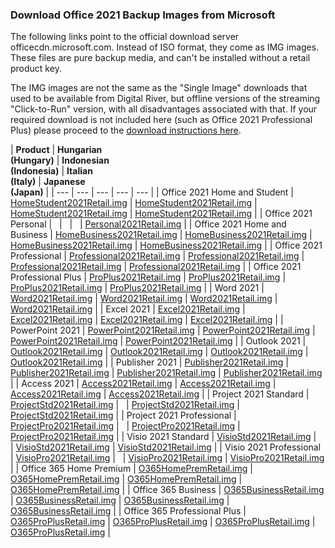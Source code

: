 ### **Download Office 2021 Backup Images from Microsoft**

The following links point to the official download server officecdn.microsoft.com. Instead of ISO format, they come as IMG images. These files are pure backup media, and can't be installed without a retail product key.

The IMG images are not the same as the "Single Image" downloads that used to be available from Digital River, but offline versions of the streaming "Click-to-Run" version, with all disadvantages associated with that. If your required download is not included here (such as Office 2021 Professional Plus) please proceed to the [download instructions here](https://www.heidoc.net/joomla/technology-science/microsoft/79-create-an-office-2013,-2016-and-365-offline-installer-with-the-office-deployment-tool).

| **Product** | **Hungarian**  
**(Hungary)** | **Indonesian**  
**(Indonesia)** | **Italian**  
**(Italy)** | **Japanese**  
**(Japan)** |
| --- | --- | --- | --- | --- |
| Office 2021 Home and Student | [HomeStudent2021Retail.img](https://officecdn.microsoft.com/db/492350F6-3A01-4F97-B9C0-C7C6DDF67D60/media/hu-HU/HomeStudent2021Retail.img) | [HomeStudent2021Retail.img](https://officecdn.microsoft.com/db/492350F6-3A01-4F97-B9C0-C7C6DDF67D60/media/id-ID/HomeStudent2021Retail.img) | [HomeStudent2021Retail.img](https://officecdn.microsoft.com/db/492350F6-3A01-4F97-B9C0-C7C6DDF67D60/media/it-IT/HomeStudent2021Retail.img) | [HomeStudent2021Retail.img](https://officecdn.microsoft.com/db/492350F6-3A01-4F97-B9C0-C7C6DDF67D60/media/ja-JP/HomeStudent2021Retail.img) |
| Office 2021 Personal |   |   |   | [Personal2021Retail.img](https://officecdn.microsoft.com/db/492350F6-3A01-4F97-B9C0-C7C6DDF67D60/media/ja-JP/Personal2021Retail.img) |
| Office 2021 Home and Business | [HomeBusiness2021Retail.img](https://officecdn.microsoft.com/db/492350F6-3A01-4F97-B9C0-C7C6DDF67D60/media/hu-HU/HomeBusiness2021Retail.img) | [HomeBusiness2021Retail.img](https://officecdn.microsoft.com/db/492350F6-3A01-4F97-B9C0-C7C6DDF67D60/media/id-ID/HomeBusiness2021Retail.img) | [HomeBusiness2021Retail.img](https://officecdn.microsoft.com/db/492350F6-3A01-4F97-B9C0-C7C6DDF67D60/media/it-IT/HomeBusiness2021Retail.img) | [HomeBusiness2021Retail.img](https://officecdn.microsoft.com/db/492350F6-3A01-4F97-B9C0-C7C6DDF67D60/media/ja-JP/HomeBusiness2021Retail.img) |
| Office 2021 Professional | [Professional2021Retail.img](https://officecdn.microsoft.com/db/492350F6-3A01-4F97-B9C0-C7C6DDF67D60/media/hu-HU/Professional2021Retail.img) | [Professional2021Retail.img](https://officecdn.microsoft.com/db/492350F6-3A01-4F97-B9C0-C7C6DDF67D60/media/id-ID/Professional2021Retail.img) | [Professional2021Retail.img](https://officecdn.microsoft.com/db/492350F6-3A01-4F97-B9C0-C7C6DDF67D60/media/it-IT/Professional2021Retail.img) | [Professional2021Retail.img](https://officecdn.microsoft.com/db/492350F6-3A01-4F97-B9C0-C7C6DDF67D60/media/ja-JP/Professional2021Retail.img) |
| Office 2021 Professional Plus | [ProPlus2021Retail.img](https://officecdn.microsoft.com/db/492350F6-3A01-4F97-B9C0-C7C6DDF67D60/media/hu-HU/ProPlus2021Retail.img) | [ProPlus2021Retail.img](https://officecdn.microsoft.com/db/492350F6-3A01-4F97-B9C0-C7C6DDF67D60/media/id-ID/ProPlus2021Retail.img) | [ProPlus2021Retail.img](https://officecdn.microsoft.com/db/492350F6-3A01-4F97-B9C0-C7C6DDF67D60/media/it-IT/ProPlus2021Retail.img) | [ProPlus2021Retail.img](https://officecdn.microsoft.com/db/492350F6-3A01-4F97-B9C0-C7C6DDF67D60/media/ja-JP/ProPlus2021Retail.img) |
| Word 2021 | [Word2021Retail.img](https://officecdn.microsoft.com/db/492350F6-3A01-4F97-B9C0-C7C6DDF67D60/media/hu-HU/Word2021Retail.img) | [Word2021Retail.img](https://officecdn.microsoft.com/db/492350F6-3A01-4F97-B9C0-C7C6DDF67D60/media/id-ID/Word2021Retail.img) | [Word2021Retail.img](https://officecdn.microsoft.com/db/492350F6-3A01-4F97-B9C0-C7C6DDF67D60/media/it-IT/Word2021Retail.img) | [Word2021Retail.img](https://officecdn.microsoft.com/db/492350F6-3A01-4F97-B9C0-C7C6DDF67D60/media/ja-JP/Word2021Retail.img) |
| Excel 2021 | [Excel2021Retail.img](https://officecdn.microsoft.com/db/492350F6-3A01-4F97-B9C0-C7C6DDF67D60/media/hu-HU/Excel2021Retail.img) | [Excel2021Retail.img](https://officecdn.microsoft.com/db/492350F6-3A01-4F97-B9C0-C7C6DDF67D60/media/id-ID/Excel2021Retail.img) | [Excel2021Retail.img](https://officecdn.microsoft.com/db/492350F6-3A01-4F97-B9C0-C7C6DDF67D60/media/it-IT/Excel2021Retail.img) | [Excel2021Retail.img](https://officecdn.microsoft.com/db/492350F6-3A01-4F97-B9C0-C7C6DDF67D60/media/ja-JP/Excel2021Retail.img) |
| PowerPoint 2021 | [PowerPoint2021Retail.img](https://officecdn.microsoft.com/db/492350F6-3A01-4F97-B9C0-C7C6DDF67D60/media/hu-HU/PowerPoint2021Retail.img) | [PowerPoint2021Retail.img](https://officecdn.microsoft.com/db/492350F6-3A01-4F97-B9C0-C7C6DDF67D60/media/id-ID/PowerPoint2021Retail.img) | [PowerPoint2021Retail.img](https://officecdn.microsoft.com/db/492350F6-3A01-4F97-B9C0-C7C6DDF67D60/media/it-IT/PowerPoint2021Retail.img) | [PowerPoint2021Retail.img](https://officecdn.microsoft.com/db/492350F6-3A01-4F97-B9C0-C7C6DDF67D60/media/ja-JP/PowerPoint2021Retail.img) |
| Outlook 2021 | [Outlook2021Retail.img](https://officecdn.microsoft.com/db/492350F6-3A01-4F97-B9C0-C7C6DDF67D60/media/hu-HU/Outlook2021Retail.img) | [Outlook2021Retail.img](https://officecdn.microsoft.com/db/492350F6-3A01-4F97-B9C0-C7C6DDF67D60/media/id-ID/Outlook2021Retail.img) | [Outlook2021Retail.img](https://officecdn.microsoft.com/db/492350F6-3A01-4F97-B9C0-C7C6DDF67D60/media/it-IT/Outlook2021Retail.img) | [Outlook2021Retail.img](https://officecdn.microsoft.com/db/492350F6-3A01-4F97-B9C0-C7C6DDF67D60/media/ja-JP/Outlook2021Retail.img) |
| Publisher 2021 | [Publisher2021Retail.img](https://officecdn.microsoft.com/db/492350F6-3A01-4F97-B9C0-C7C6DDF67D60/media/hu-HU/Publisher2021Retail.img) | [Publisher2021Retail.img](https://officecdn.microsoft.com/db/492350F6-3A01-4F97-B9C0-C7C6DDF67D60/media/id-ID/Publisher2021Retail.img) | [Publisher2021Retail.img](https://officecdn.microsoft.com/db/492350F6-3A01-4F97-B9C0-C7C6DDF67D60/media/it-IT/Publisher2021Retail.img) | [Publisher2021Retail.img](https://officecdn.microsoft.com/db/492350F6-3A01-4F97-B9C0-C7C6DDF67D60/media/ja-JP/Publisher2021Retail.img) |
| Access 2021 | [Access2021Retail.img](https://officecdn.microsoft.com/db/492350F6-3A01-4F97-B9C0-C7C6DDF67D60/media/hu-HU/Access2021Retail.img) | [Access2021Retail.img](https://officecdn.microsoft.com/db/492350F6-3A01-4F97-B9C0-C7C6DDF67D60/media/id-ID/Access2021Retail.img) | [Access2021Retail.img](https://officecdn.microsoft.com/db/492350F6-3A01-4F97-B9C0-C7C6DDF67D60/media/it-IT/Access2021Retail.img) | [Access2021Retail.img](https://officecdn.microsoft.com/db/492350F6-3A01-4F97-B9C0-C7C6DDF67D60/media/ja-JP/Access2021Retail.img) |
| Project 2021 Standard | [ProjectStd2021Retail.img](https://officecdn.microsoft.com/db/492350F6-3A01-4F97-B9C0-C7C6DDF67D60/media/hu-HU/ProjectStd2021Retail.img) |   | [ProjectStd2021Retail.img](https://officecdn.microsoft.com/db/492350F6-3A01-4F97-B9C0-C7C6DDF67D60/media/it-IT/ProjectStd2021Retail.img) | [ProjectStd2021Retail.img](https://officecdn.microsoft.com/db/492350F6-3A01-4F97-B9C0-C7C6DDF67D60/media/ja-JP/ProjectStd2021Retail.img) |
| Project 2021 Professional | [ProjectPro2021Retail.img](https://officecdn.microsoft.com/db/492350F6-3A01-4F97-B9C0-C7C6DDF67D60/media/hu-HU/ProjectPro2021Retail.img) |   | [ProjectPro2021Retail.img](https://officecdn.microsoft.com/db/492350F6-3A01-4F97-B9C0-C7C6DDF67D60/media/it-IT/ProjectPro2021Retail.img) | [ProjectPro2021Retail.img](https://officecdn.microsoft.com/db/492350F6-3A01-4F97-B9C0-C7C6DDF67D60/media/ja-JP/ProjectPro2021Retail.img) |
| Visio 2021 Standard | [VisioStd2021Retail.img](https://officecdn.microsoft.com/db/492350F6-3A01-4F97-B9C0-C7C6DDF67D60/media/hu-HU/VisioStd2021Retail.img) |   | [VisioStd2021Retail.img](https://officecdn.microsoft.com/db/492350F6-3A01-4F97-B9C0-C7C6DDF67D60/media/it-IT/VisioStd2021Retail.img) | [VisioStd2021Retail.img](https://officecdn.microsoft.com/db/492350F6-3A01-4F97-B9C0-C7C6DDF67D60/media/ja-JP/VisioStd2021Retail.img) |
| Visio 2021 Professional | [VisioPro2021Retail.img](https://officecdn.microsoft.com/db/492350F6-3A01-4F97-B9C0-C7C6DDF67D60/media/hu-HU/VisioPro2021Retail.img) |   | [VisioPro2021Retail.img](https://officecdn.microsoft.com/db/492350F6-3A01-4F97-B9C0-C7C6DDF67D60/media/it-IT/VisioPro2021Retail.img) | [VisioPro2021Retail.img](https://officecdn.microsoft.com/db/492350F6-3A01-4F97-B9C0-C7C6DDF67D60/media/ja-JP/VisioPro2021Retail.img) |
| Office 365 Home Premium | [O365HomePremRetail.img](https://officecdn.microsoft.com/db/492350F6-3A01-4F97-B9C0-C7C6DDF67D60/media/hu-HU/O365HomePremRetail.img) | [O365HomePremRetail.img](https://officecdn.microsoft.com/db/492350F6-3A01-4F97-B9C0-C7C6DDF67D60/media/id-ID/O365HomePremRetail.img) | [O365HomePremRetail.img](https://officecdn.microsoft.com/db/492350F6-3A01-4F97-B9C0-C7C6DDF67D60/media/it-IT/O365HomePremRetail.img) | [O365HomePremRetail.img](https://officecdn.microsoft.com/db/492350F6-3A01-4F97-B9C0-C7C6DDF67D60/media/ja-JP/O365HomePremRetail.img) |
| Office 365 Business | [O365BusinessRetail.img](https://officecdn.microsoft.com/db/492350F6-3A01-4F97-B9C0-C7C6DDF67D60/media/hu-HU/O365BusinessRetail.img) | [O365BusinessRetail.img](https://officecdn.microsoft.com/db/492350F6-3A01-4F97-B9C0-C7C6DDF67D60/media/id-ID/O365BusinessRetail.img) | [O365BusinessRetail.img](https://officecdn.microsoft.com/db/492350F6-3A01-4F97-B9C0-C7C6DDF67D60/media/it-IT/O365BusinessRetail.img) | [O365BusinessRetail.img](https://officecdn.microsoft.com/db/492350F6-3A01-4F97-B9C0-C7C6DDF67D60/media/ja-JP/O365BusinessRetail.img) |
| Office 365 Professional Plus | [O365ProPlusRetail.img](https://officecdn.microsoft.com/db/492350F6-3A01-4F97-B9C0-C7C6DDF67D60/media/hu-HU/O365ProPlusRetail.img) | [O365ProPlusRetail.img](https://officecdn.microsoft.com/db/492350F6-3A01-4F97-B9C0-C7C6DDF67D60/media/id-ID/O365ProPlusRetail.img) | [O365ProPlusRetail.img](https://officecdn.microsoft.com/db/492350F6-3A01-4F97-B9C0-C7C6DDF67D60/media/it-IT/O365ProPlusRetail.img) | [O365ProPlusRetail.img](https://officecdn.microsoft.com/db/492350F6-3A01-4F97-B9C0-C7C6DDF67D60/media/ja-JP/O365ProPlusRetail.img) |
